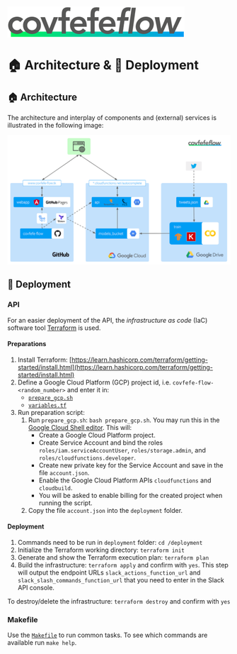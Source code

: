 <img src="../design/logo/covfefe-flow-logo.png" alt="covfefe-flow logo" style="max-width:100%;" width="400px" height="70px">

# :house: Architecture & :rocket: Deployment

## :house: Architecture

The architecture and interplay of components and (external) services is illustrated in the following image:

![covfefe-flow architecture](./images/readme/covfefe-flow_architecture.png)

## :rocket: Deployment

### API

For an easier deployment of the API, the *infrastructure as code* (IaC) software tool [Terraform](https://www.terraform.io/) is used.

#### Preparations

1. Install Terraform: [https://learn.hashicorp.com/terraform/getting-started/install.html](https://learn.hashicorp.com/terraform/getting-started/install.html)
2. Define a Google Cloud Platform (GCP) project id, i.e. `covfefe-flow-<random_number>` and enter it in:
    - [`prepare_gcp.sh`](prepare_gcp.sh)
    - [`variables.tf`](variables.tf)
3. Run preparation script:
    1. Run `prepare_gcp.sh`: `bash prepare_gcp.sh`. You may run this in the [Google Cloud Shell editor](https://ssh.cloud.google.com/cloudshell/editor). This will:
        - Create a Google Cloud Platform project.
        - Create Service Account and bind the roles `roles/iam.serviceAccountUser`, `roles/storage.admin`, and `roles/cloudfunctions.developer`.
        - Create new private key for the Service Account and save in the file `account.json`.
        - Enable the Google Cloud Platform APIs `cloudfunctions` and `cloudbuild`.
        - You will be asked to enable billing for the created project when running the script.
    2. Copy the file `account.json` into the `deployment` folder.

#### Deployment

1. Commands need to be run in `deployment` folder: `cd /deployment`
2. Initialize the Terraform working directory: `terraform init`
3. Generate and show the Terraform execution plan: `terraform plan`
4. Build the infrastructure: `terraform apply` and confirm with `yes`. This step will output the endpoint URLs `slack_actions_function_url` and `slack_slash_commands_function_url` that you need to enter in the Slack API console.

To destroy/delete the infrastructure: `terraform destroy` and confirm with `yes`

### Makefile

Use the [`Makefile`](../Makefile) to run common tasks. To see which commands are available run `make help`.

